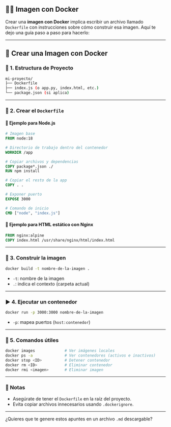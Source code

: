 ## 🐳📁 Imagen con Docker

Crear una **imagen con Docker** implica escribir un archivo llamado `Dockerfile` con instrucciones sobre cómo construir esa imagen. Aquí te dejo una guía paso a paso para hacerlo:


---

## 🐳 Crear una Imagen con Docker

### 📁 1. Estructura de Proyecto

```bash
mi-proyecto/
├── Dockerfile
├── index.js (o app.py, index.html, etc.)
└── package.json (si aplica)
```

---

### 📝 2. Crear el `Dockerfile`

#### 🔹 Ejemplo para Node.js

```dockerfile
# Imagen base
FROM node:18

# Directorio de trabajo dentro del contenedor
WORKDIR /app

# Copiar archivos y dependencias
COPY package*.json ./
RUN npm install

# Copiar el resto de la app
COPY . .

# Exponer puerto
EXPOSE 3000

# Comando de inicio
CMD ["node", "index.js"]
```

#### 🔹 Ejemplo para HTML estático con Nginx

```dockerfile
FROM nginx:alpine
COPY index.html /usr/share/nginx/html/index.html
```

---

### 🔧 3. Construir la imagen

```bash
docker build -t nombre-de-la-imagen .
```

* `-t`: nombre de la imagen
* `.`: indica el contexto (carpeta actual)

---

### ▶️ 4. Ejecutar un contenedor

```bash
docker run -p 3000:3000 nombre-de-la-imagen
```

* `-p`: mapea puertos (`host:contenedor`)

---

### 🧠 5. Comandos útiles

```bash
docker images             # Ver imágenes locales
docker ps -a              # Ver contenedores (activos e inactivos)
docker stop <ID>          # Detener contenedor
docker rm <ID>            # Eliminar contenedor
docker rmi <imagen>       # Eliminar imagen
```

---

### 📌 Notas

* Asegúrate de tener el `Dockerfile` en la raíz del proyecto.
* Evita copiar archivos innecesarios usando `.dockerignore`.

---

¿Quieres que te genere estos apuntes en un archivo `.md` descargable?
